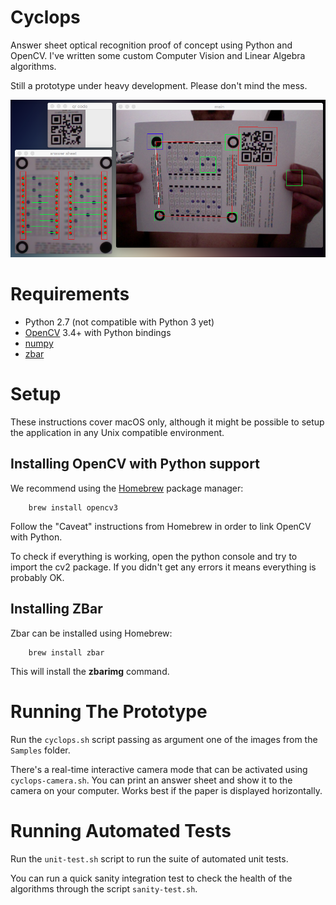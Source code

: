Cyclops
=======

Answer sheet optical recognition proof of concept using Python and OpenCV. I've written some custom Computer Vision and Linear Algebra algorithms.

Still a prototype under heavy development. Please don't mind the mess.

![Screenshot 01](Screenshots/01.png)

# Requirements

- Python 2.7 (not compatible with Python 3 yet)
- [OpenCV](http://opencv.org) 3.4+ with Python bindings
- [numpy](http://www.numpy.org)
- [zbar](http://zbar.sourceforge.net)

# Setup

These instructions cover macOS only, although it might be possible to setup the application in any Unix compatible environment.

## Installing OpenCV with Python support

We recommend using the [Homebrew](http://brew.sh) package manager:

        brew install opencv3

Follow the "Caveat" instructions from Homebrew in order to link OpenCV with Python.

To check if everything is working, open the python console and try to import the cv2 package. If you didn't get any errors it means everything is probably OK.

## Installing ZBar

Zbar can be installed using Homebrew:

        brew install zbar

This will install the **zbarimg** command.

# Running The Prototype

Run the `cyclops.sh` script passing as argument one of the images from the `Samples` folder.

There's a real-time interactive camera mode that can be activated using `cyclops-camera.sh`. You can print an answer sheet and show it to the camera on your computer. Works best if the paper is displayed horizontally.

# Running Automated Tests

Run the `unit-test.sh` script to run the suite of automated unit tests.

You can run a quick sanity integration test to check the health of the algorithms through the script `sanity-test.sh`.

